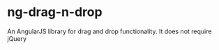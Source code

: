 ng-drag-n-drop
==============

An AngularJS library for drag and drop functionality. It does not require jQuery
